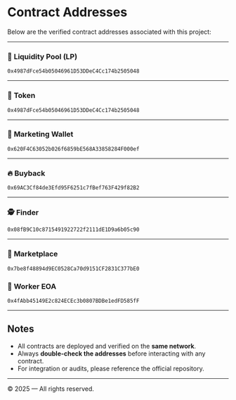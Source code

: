 # Contract Addresses

Below are the verified contract addresses associated with this project:

---

### 🧩 **Liquidity Pool (LP)**
```
0x4987dFce54b05046961D53DDeC4Cc174b2505048
```

---

### 💠 **Token**
```
0x4987dFce54b05046961D53DDeC4Cc174b2505048
```

---

### 💼 **Marketing Wallet**
```
0x620F4C63052b026f6859bE568A33858284F000ef
```

---

### 🔥 **Buyback**
```
0x69AC3Cf84de3Efd95F6251c7fBef763F429f82B2
```

---

### 🕵️ **Finder**
```
0x08fB9C10c8715491922722f2111dE1D9a6b05c90
```

---

### 🏪 **Marketplace**
```
0x7be8f48894d9EC0528Ca70d9151CF2831C377bE0
```


### 🔧 **Worker EOA**
```
0x4fAbb45149E2c824ECEc3b0807BDBe1edFD585fF
```

---

## Notes

- All contracts are deployed and verified on the **same network**.  
- Always **double-check the addresses** before interacting with any contract.  
- For integration or audits, please reference the official repository.

---

© 2025 — All rights reserved.
